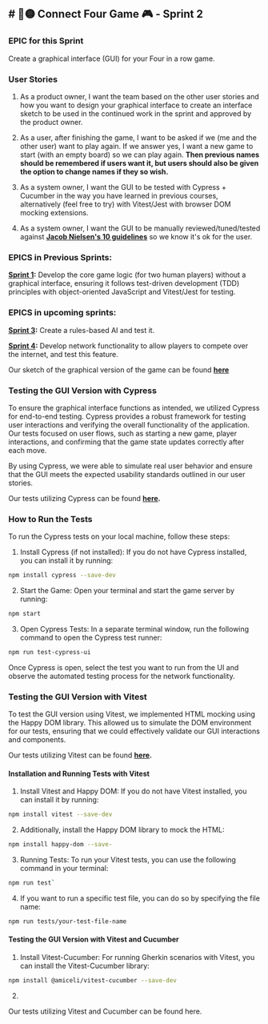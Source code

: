 ## # 🔴🟡 Connect Four Game 🎮 - Sprint 2
### EPIC for this Sprint
Create a graphical interface (GUI) for your Four in a row game.

### User Stories
1. As a product owner, I want the team based on the other user stories and how you want to design your graphical interface to create an interface sketch to be used in the continued work in the sprint and approved by the product owner.

2. As a user, after finishing the game, I want to be asked if we (me and the other user) want to play again. If we answer yes, I want a new game to start (with an empty board) so we can play again. **Then previous names should be remembered if users want it, but users should also be given the option to change names if they so wish.**

3. As a system owner, I want the GUI to be tested with Cypress + Cucumber in the way you have learned in previous courses, alternatively (feel free to try) with Vitest/Jest with browser DOM mocking extensions.

4. As a system owner, I want the GUI to be manually reviewed/tuned/tested against **[Jacob Nielsen's 10 guidelines](https://www.nngroup.com/articles/ten-usability-heuristics/)** so we know it's ok for the user.

### EPICS in Previous Sprints:

**[Sprint 1](https://github.com/YevShch/Fyra-i-rad-/tree/dev-SPRINT1):** Develop the core game logic (for two human players) without a graphical interface, ensuring it follows test-driven development (TDD) principles with object-oriented JavaScript and Vitest/Jest for testing.


### EPICS in upcoming sprints:

**[Sprint 3](https://github.com/YevShch/Fyra-i-rad-/tree/dev-AI-Sprint3):** Create a rules-based AI and test it.

**[Sprint 4](https://github.com/YevShch/Fyra-i-rad-/tree/dev-Network-Sprint4):** Develop network functionality to allow players to compete over the internet, and test this feature.


Our sketch of the graphical version of the game can be found **[here](https://www.figma.com/design/3Gf6Ttu2ecaPr4N3fagJ73/Figma-basics?node-id=1669-162202&node-type=canvas)** 

### Testing the GUI Version with Cypress 
To ensure the graphical interface functions as intended, we utilized Cypress for end-to-end testing. Cypress provides a robust framework for testing user interactions and verifying the overall functionality of the application. Our tests focused on user flows, such as starting a new game, player interactions, and confirming that the game state updates correctly after each move.

By using Cypress, we were able to simulate real user behavior and ensure that the GUI meets the expected usability standards outlined in our user stories.

Our tests utilizing Cypress can be found **[here](https://github.com/YevShch/Fyra-i-rad-/tree/dev-GUI-Sprint-2/specs).**

### How to Run the Tests
To run the Cypress tests on your local machine, follow these steps:

1. Install Cypress (if not installed): If you do not have Cypress installed, you can install it by running:

```bash
npm install cypress --save-dev
```
2. Start the Game: Open your terminal and start the game server by running:

```bash
npm start
```
3. Open Cypress Tests: In a separate terminal window, run the following command to open the Cypress test runner:

```bash
npm run test-cypress-ui
```

Once Cypress is open, select the test you want to run from the UI and observe the automated testing process for the network functionality.



### Testing the GUI Version with Vitest
To test the GUI version using Vitest, we implemented HTML mocking using the Happy DOM library. This allowed us to simulate the DOM environment for our tests, ensuring that we could effectively validate our GUI interactions and components.

Our tests utilizing Vitest can be found **[here](https://github.com/YevShch/Fyra-i-rad-/tree/dev-GUI-Sprint-2/tests).**

#### Installation and Running Tests with Vitest
1. Install Vitest and Happy DOM: If you do not have Vitest installed, you can install it by running:

```bash
npm install vitest --save-dev
```

2. Additionally, install the Happy DOM library to mock the HTML:

```bash
npm install happy-dom --save-
```
3. Running Tests: To run your Vitest tests, you can use the following command in your terminal:

```bash
npm run test`
```
4. If you want to run a specific test file, you can do so by specifying the file name:

```bash
npm run tests/your-test-file-name
```

#### Testing the GUI Version with Vitest and Cucumber

1. Install Vitest-Cucumber: For running Gherkin scenarios with Vitest, you can install the Vitest-Cucumber library:

```bash
npm install @amiceli/vitest-cucumber --save-dev
```
2. 
Our tests utilizing Vitest and Cucumber can be found here.



